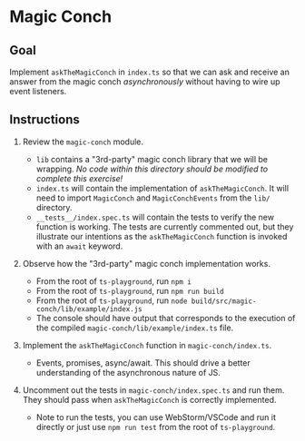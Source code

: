 # Magic Conch

## Goal
Implement `askTheMagicConch` in `index.ts` so that we can ask and receive an answer
from the magic conch _asynchronously_ without having to wire up event listeners.

## Instructions
1. Review the `magic-conch` module.
    - `lib` contains a "3rd-party" magic conch library that we will be wrapping.
       _No code within this directory should be modified to complete this exercise!_
    - `index.ts` will contain the implementation of `askTheMagicConch`. It will need to
      import `MagicConch` and `MagicConchEvents` from the `lib/` directory.
    - `__tests__/index.spec.ts` will contain the tests to verify the new function is working.
      The tests are currently commented out, but they illustrate our intentions as the
      `askTheMagicConch` function is invoked with an `await` keyword.
      
2. Observe how the "3rd-party" magic conch implementation works.
    - From the root of `ts-playground`, run `npm i`
    - From the root of `ts-playground`, run `npm run build`
    - From the root of `ts-playground`, run `node build/src/magic-conch/lib/example/index.js`
    - The console should have output that corresponds to the execution of the compiled `magic-conch/lib/example/index.ts` file.
    
3. Implement the `askTheMagicConch` function in `magic-conch/index.ts`.
    - Events, promises, async/await. This should drive a better understanding of the
    asynchronous nature of JS.
    
4. Uncomment out the tests in `magic-conch/index.spec.ts` and run them. They should pass when
   `askTheMagicConch` is correctly implemented.
    - Note to run the tests, you can use WebStorm/VSCode and run it directly or just use `npm run test` from the root of `ts-playground`.
